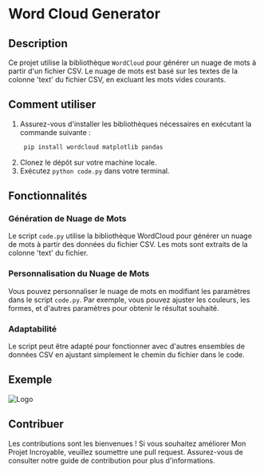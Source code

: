 # Word Cloud Generator

## Description

Ce projet utilise la bibliothèque `WordCloud` pour générer un nuage de mots à partir d'un fichier CSV. Le nuage de mots est basé sur les textes de la colonne 'text' du fichier CSV, en excluant les mots vides courants.

## Comment utiliser

1. Assurez-vous d'installer les bibliothèques nécessaires en exécutant la commande suivante :
   ```bash
    pip install wordcloud matplotlib pandas
2. Clonez le dépôt sur votre machine locale.
3. Exécutez `python code.py` dans votre terminal.

## Fonctionnalités

### Génération de Nuage de Mots
Le script `code.py` utilise la bibliothèque WordCloud pour générer un nuage de mots à partir des données du fichier CSV. Les mots sont extraits de la colonne 'text' du fichier.

### Personnalisation du Nuage de Mots
Vous pouvez personnaliser le nuage de mots en modifiant les paramètres dans le script `code.py`. Par exemple, vous pouvez ajuster les couleurs, les formes, et d'autres paramètres pour obtenir le résultat souhaité.

### Adaptabilité
Le script peut être adapté pour fonctionner avec d'autres ensembles de données CSV en ajustant simplement le chemin du fichier dans le code.

## Exemple

![Logo](image.png)

## Contribuer

Les contributions sont les bienvenues ! Si vous souhaitez améliorer Mon Projet Incroyable, veuillez soumettre une pull request. Assurez-vous de consulter notre guide de contribution pour plus d'informations.
